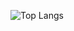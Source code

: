 ![Top Langs](https://github-readme-stats.vercel.app/api/top-langs/?username=na1811kodehode&layout=compact)
